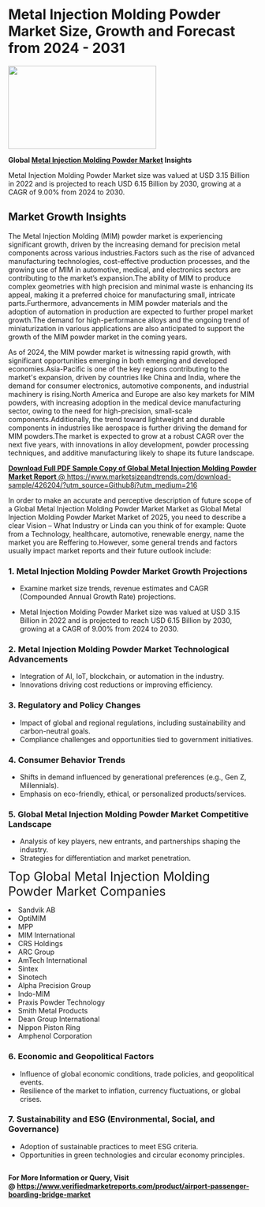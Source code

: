 <H1>Metal Injection Molding Powder Market Size, Growth and Forecast from 2024 - 2031</H1><img class="aligncenter size-medium wp-image-584254" src="https://thirdeyenews.in/wp-content/uploads/2024/09/Global-Market-Research-300x168.jpeg" alt="" width="300" height="168" /><p><strong>Global&nbsp;<a href="https://www.marketsizeandtrends.com/download-sample/426204/?utm_source=Github8j?utm_medium=216">Metal Injection Molding Powder Market</a> Insights</strong></p><p>Metal Injection Molding Powder Market size was valued at USD 3.15 Billion in 2022 and is projected to reach USD 6.15 Billion by 2030, growing at a CAGR of 9.00% from 2024 to 2030.</p><p><h2>Market Growth Insights</h2> <p>The Metal Injection Molding (MIM) powder market is experiencing significant growth, driven by the increasing demand for precision metal components across various industries.Factors such as the rise of advanced manufacturing technologies, cost-effective production processes, and the growing use of MIM in automotive, medical, and electronics sectors are contributing to the market’s expansion.The ability of MIM to produce complex geometries with high precision and minimal waste is enhancing its appeal, making it a preferred choice for manufacturing small, intricate parts.Furthermore, advancements in MIM powder materials and the adoption of automation in production are expected to further propel market growth.The demand for high-performance alloys and the ongoing trend of miniaturization in various applications are also anticipated to support the growth of the MIM powder market in the coming years.</p> <p><a href="#"></a></p> <p>As of 2024, the MIM powder market is witnessing rapid growth, with significant opportunities emerging in both emerging and developed economies.Asia-Pacific is one of the key regions contributing to the market's expansion, driven by countries like China and India, where the demand for consumer electronics, automotive components, and industrial machinery is rising.North America and Europe are also key markets for MIM powders, with increasing adoption in the medical device manufacturing sector, owing to the need for high-precision, small-scale components.Additionally, the trend toward lightweight and durable components in industries like aerospace is further driving the demand for MIM powders.The market is expected to grow at a robust CAGR over the next five years, with innovations in alloy development, powder processing techniques, and additive manufacturing likely to shape its future landscape.</p> <p><a href="#"></p><p><span class=""><strong>Download Full PDF Sample Copy of Global Metal Injection Molding Powder Market Report</strong> @ <a href="https://www.marketsizeandtrends.com/download-sample/426204/?utm_source=Github8j?utm_medium=216" target="_blank">https://www.marketsizeandtrends.com/download-sample/426204/?utm_source=Github8j?utm_medium=216</a></span></p><p>In order to make an accurate and perceptive description of future scope of a Global&nbsp;Metal Injection Molding Powder Market Market as Global&nbsp;Metal Injection Molding Powder Market Market of 2025, you need to describe a clear Vision &ndash; What Industry or Linda can you think of for example: Quote from a Technology, healthcare, automotive, renewable energy, name the market you are Reffering to.However, some general trends and factors usually impact market reports and their future outlook include:</p><h3>1.&nbsp;<strong>Metal Injection Molding Powder Market Growth Projections</strong></h3><ul><li>Examine market size trends, revenue estimates and CAGR (Compounded Annual Growth Rate) projections.</li><li><p>Metal Injection Molding Powder Market size was valued at USD 3.15 Billion in 2022 and is projected to reach USD 6.15 Billion by 2030, growing at a CAGR of 9.00% from 2024 to 2030.</p></li></ul><h3>2.&nbsp;<strong>Metal Injection Molding Powder Market Technological Advancements</strong></h3><ul><li>Integration of AI, IoT, blockchain, or automation in the industry.</li><li>Innovations driving cost reductions or improving efficiency.</li></ul><h3>3.&nbsp;<strong>Regulatory and Policy Changes</strong></h3><ul><li>Impact of global and regional regulations, including sustainability and carbon-neutral goals.</li><li>Compliance challenges and opportunities tied to government initiatives.</li></ul><h3>4.&nbsp;<strong>Consumer Behavior Trends</strong></h3><ul><li>Shifts in demand influenced by generational preferences (e.g., Gen Z, Millennials).</li><li>Emphasis on eco-friendly, ethical, or personalized products/services.</li></ul><h3>5.&nbsp;<strong>Global Metal Injection Molding Powder Market Competitive Landscape</strong></h3><ul><li>Analysis of key players, new entrants, and partnerships shaping the industry.</li><li>Strategies for differentiation and market penetration.</li></ul><p data-pm-slice="1 1 []"><span style="color: inherit; font-family: inherit; font-size: 25px;">Top Global Metal Injection Molding Powder Market Companies</span></p><div class="" data-test-id=""><p><li>Sandvik AB</li><li> OptiMIM</li><li> MPP</li><li> MIM International</li><li> CRS Holdings</li><li> ARC Group</li><li> AmTech International</li><li> Sintex</li><li> Sinotech</li><li> Alpha Precision Group</li><li> Indo-MIM</li><li> Praxis Powder Technology</li><li> Smith Metal Products</li><li> Dean Group International</li><li> Nippon Piston Ring</li><li> Amphenol Corporation</li></p></div><h3>6.&nbsp;<strong>Economic and Geopolitical Factors</strong></h3><ul><li>Influence of global economic conditions, trade policies, and geopolitical events.</li><li>Resilience of the market to inflation, currency fluctuations, or global crises.</li></ul><h3>7.&nbsp;<strong>Sustainability and ESG (Environmental, Social, and Governance)</strong></h3><ul><li>Adoption of sustainable practices to meet ESG criteria.</li><li>Opportunities in green technologies and circular economy principles.</li></ul><h2><strong style="font-size: 14px;">For More Information or Query, Visit @&nbsp;</strong><a style="background-color: #ffffff; font-size: 14px;" href="https://www.marketsizeandtrends.com/report/metal-injection-molding-powder-market/" target="_blank">https://www.verifiedmarketreports.com/product/airport-passenger-boarding-bridge-market</a></h2>